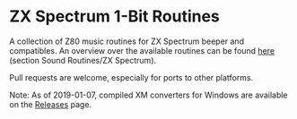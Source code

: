 # ZX Spectrum 1-Bit Routines

A collection of Z80 music routines for ZX Spectrum beeper and compatibles. An overview over the available routines can be found
[here](http://irrlichtproject.de/code.php) (section Sound Routines/ZX Spectrum).

Pull requests are welcome, especially for ports to other platforms.

Note: As of 2019-01-07, compiled XM converters for Windows are available on the [Releases](https://github.com/utz82/ZX-Spectrum-1-Bit-Routines/releases/latest) page.
